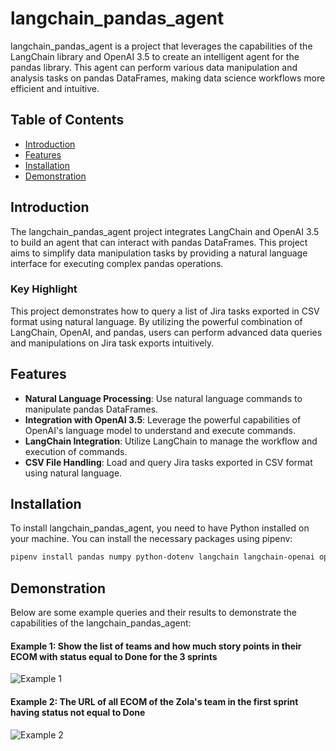 # langchain_pandas_agent

langchain_pandas_agent is a project that leverages the capabilities of the LangChain library and OpenAI 3.5 to create an intelligent agent for the pandas library. This agent can perform various data manipulation and analysis tasks on pandas DataFrames, making data science workflows more efficient and intuitive.

## Table of Contents

- [Introduction](#introduction)
- [Features](#features)
- [Installation](#installation)
- [Demonstration](#demonstration)

## Introduction

The langchain_pandas_agent project integrates LangChain and OpenAI 3.5 to build an agent that can interact with pandas DataFrames. This project aims to simplify data manipulation tasks by providing a natural language interface for executing complex pandas operations. 

### Key Highlight

This project demonstrates how to query a list of Jira tasks exported in CSV format using natural language. By utilizing the powerful combination of LangChain, OpenAI, and pandas, users can perform advanced data queries and manipulations on Jira task exports intuitively.

## Features

- **Natural Language Processing**: Use natural language commands to manipulate pandas DataFrames.
- **Integration with OpenAI 3.5**: Leverage the powerful capabilities of OpenAI's language model to understand and execute commands.
- **LangChain Integration**: Utilize LangChain to manage the workflow and execution of commands.
- **CSV File Handling**: Load and query Jira tasks exported in CSV format using natural language.

## Installation

To install langchain_pandas_agent, you need to have Python installed on your machine. You can install the necessary packages using pipenv:

```bash
pipenv install pandas numpy python-dotenv langchain langchain-openai openai langchain-experimental tabulate streamlit streamlit-chat
```

## Demonstration

Below are some example queries and their results to demonstrate the capabilities of the langchain_pandas_agent:

#### Example 1: Show the list of teams and how much story points in their ECOM with status equal to Done for the 3 sprints
![Example 1](file-qxLNMAigINaZzdrq2TJoeIIT)

#### Example 2: The URL of all ECOM of the Zola's team in the first sprint having status not equal to Done
![Example 2](file-vPyAAonYR29OqmJcPw0ukQTo)


